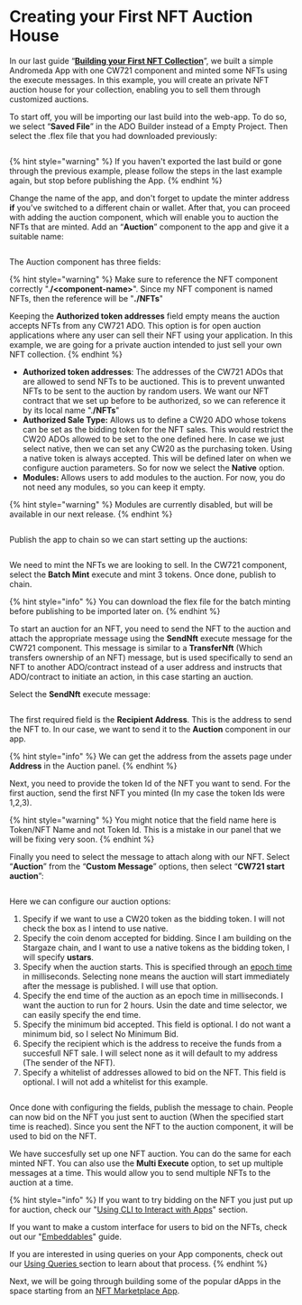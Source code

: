 # Creating your First NFT Auction House

In our last guide “[**Building your First NFT Collection**](building-your-first-app.md)”, we built a simple Andromeda App with one CW721 component and minted some NFTs using the execute messages. In this example, you will create an private NFT auction house for your collection, enabling you to sell them through customized auctions.

To start off, you will be importing our last build into the web-app. To do so, we select “**Saved File**” in the ADO Builder instead of a Empty Project. Then select the .flex file that you had downloaded previously:

<figure><img src="../../.gitbook/assets/Screen Shot 2024-03-15 at 3.37.23 PM.png" alt=""><figcaption></figcaption></figure>

{% hint style="warning" %}
If you haven't exported the last build or gone through the previous example, please follow the steps in the last example again, but stop before publishing the App.
{% endhint %}

Change the name of the app, and don't forget to update the minter address **if** you've switched to a different chain or wallet. After that, you can proceed with adding the auction component, which will enable you to auction the NFTs that are minted. Add an “**Auction**” component to the app and give it a suitable name:

<figure><img src="../../.gitbook/assets/Screen Shot 2024-04-18 at 6.14.27 PM.png" alt=""><figcaption></figcaption></figure>

The Auction component has three fields:

{% hint style="warning" %}
Make sure to reference the NFT component correctly ".**/\<component-name>**". Since my NFT component is named NFTs, then the reference will be "**./NFTs**"

Keeping the **Authorized token addresses** field empty means the auction accepts NFTs from any CW721 ADO. This option is for open auction applications where any user can sell their NFT using your application. In this example, we are going for a private auction intended to just sell your own NFT collection.
{% endhint %}

* **Authorized token addresses**: The addresses of the CW721 ADOs that are allowed to send NFTs to be auctioned. This is to prevent unwanted NFTs to be sent to the auction by random users. We want our NFT contract that we set up before to be authorized, so we can reference it by its local name ".**/NFTs**"
* **Authorized Sale Type:** Allows us to define a CW20 ADO  whose tokens can be set as the bidding token for the NFT sales. This would restrict the CW20 ADOs allowed to be set to the one defined here. In case we just select native, then we can set any CW20 as the purchasing token. Using a native token is always accepted. This will be defined later on when we configure auction parameters. So for now we select the **Native** option.
* **Modules:** Allows users to add modules to the auction. For now, you do not need any modules, so you can keep it empty.

{% hint style="warning" %}
Modules are currently disabled, but will be available in our next release.
{% endhint %}

<figure><img src="../../.gitbook/assets/Screen Shot 2024-04-18 at 6.36.13 PM.png" alt=""><figcaption></figcaption></figure>

Publish the app to chain so we can start setting up the auctions:

<figure><img src="../../.gitbook/assets/Screen Shot 2024-03-15 at 3.44.51 PM.png" alt=""><figcaption></figcaption></figure>

We need to mint the NFTs we are looking to sell. In the CW721 component, select the **Batch Mint** execute and mint 3 tokens. Once done, publish to chain.

{% hint style="info" %}
You can download the flex file for the batch minting before publishing to be imported later on.
{% endhint %}

To start an auction for an NFT, you need to send the NFT to the auction and attach the appropriate message using the **SendNft** execute message for the CW721 component. This message is similar to a **TransferNft** (Which transfers ownership of an NFT)  message, but is used specifically to send an NFT to another ADO/contract instead of a user address and instructs that ADO/contract to initiate an action, in this case starting an auction.

Select the **SendNft** execute message:

<figure><img src="../../.gitbook/assets/Screen Shot 2024-03-16 at 4.30.52 PM.png" alt=""><figcaption></figcaption></figure>

The first required field is the **Recipient Address**. This is the address to send the NFT to. In our case, we want to send it to the **Auction** component in our app.

{% hint style="info" %}
We can get the address from the assets page under **Address** in the Auction panel.
{% endhint %}

Next, you need to provide the token Id of the NFT you want to send. For the first auction, send the first NFT you minted (In my case the token Ids were 1,2,3).

{% hint style="warning" %}
&#x20;You might notice that the field name here is Token/NFT Name and not Token Id. This is a mistake in our panel that we will be fixing very soon.
{% endhint %}

Finally you need to select the message to attach along with our NFT. Select “**Auction**” from the “**Custom Message**” options, then select “**CW721 start auction**”:

<figure><img src="../../.gitbook/assets/Screen Shot 2024-04-18 at 6.46.06 PM.png" alt=""><figcaption></figcaption></figure>

Here we can configure our auction options:

1. Specify if we want to use a CW20 token as the bidding token. I will not check the box as I intend to use native.
2. Specify the coin denom accepted for bidding. Since I am building on the Stargaze chain, and I want to use a native tokens as the bidding token, I will specify **ustars**.
3. Specify when the auction starts. This is specified through an [epoch time](https://www.google.com/url?q=https://www.epochconverter.com\&sa=D\&source=editors\&ust=1684253771700484\&usg=AOvVaw1ibK4NOXubSN0uNcYHSI6F) in milliseconds. Selecting none means the auction will start immediately after the message is published. I will use that option.
4. Specify the end time of the auction as an epoch time in milliseconds. I want the auction to run for 2 hours. Usin the date and time selector, we can easily specify the end time.
5. Specify the minimum bid accepted. This field is optional. I do not want a minimum bid, so I select No Minimum Bid.
6. Specify the recipient which is the address to receive the funds from a succesfull NFT sale. I will select none as it will default to my address (The sender of the NFT).
7. Specify a whitelist of addresses allowed to bid on the NFT. This field is optional. I will not add a whitelist for this example.

<figure><img src="../../.gitbook/assets/Screen Shot 2024-04-18 at 6.56.04 PM.png" alt=""><figcaption></figcaption></figure>

Once done with configuring the fields, publish the message to chain. People can now bid on the NFT you just sent to auction (When the specified start time is reached). Since you sent the NFT to the auction component, it will be used to bid on the NFT.&#x20;

We have succesfully set up one NFT auction. You can do the same for each minted NFT. You can also use the **Multi Execute** option, to set up multiple messages at a time. This would allow you to send multiple NFTs to the auction at a time.

{% hint style="info" %}
If you want to try bidding on the NFT you just put up for auction, check our "[Using CLI to Interact with Apps](../using-cli-to-interact-with-apps.md)" section.

If you want to make a custom interface for users to bid on the NFTs, check out our "[Embeddables](../embeddables/)" guide.

If you are interested in using queries on your App components, check out our [Using Queries ](../using-queries.md)section to learn about that process.
{% endhint %}

Next, we will be going through building some of the popular dApps in the space starting from an [NFT Marketplace App](nft-marketplace-app.md).
